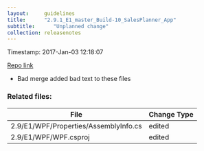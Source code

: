 ```yaml
---
layout:     guidelines
title:      "2.9.1_E1_master_Build-10_SalesPlanner_App"
subtitle:      "Unplanned change"
collection: releasenotes
---
```


Timestamp: 2017-Jan-03 12:18:07

[Repo link](https://exceedrasoftware.visualstudio.com/_git/Product%20%28Documentation%29%20GIT/commit/7023120ee6e53a9ce7969bac3d8a71c58ded6d27)

* Bad merge added bad text to these files


### Related files:

File | Change Type
-------------------------------- | ------------
2.9/E1/WPF/Properties/AssemblyInfo.cs | edited
2.9/E1/WPF/WPF.csproj | edited
